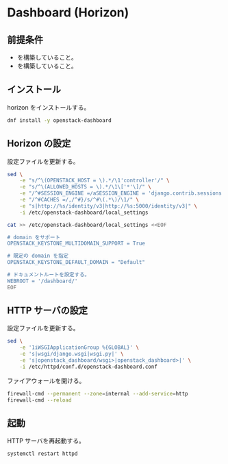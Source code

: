 # Dashboard (Horizon)

## 前提条件

* [](./nova) を構築していること。
* [](./neutron) を構築していること。

## インストール

horizon をインストールする。

```sh
dnf install -y openstack-dashboard
```

## Horizon の設定

設定ファイルを更新する。

```sh
sed \
    -e "s/^\(OPENSTACK_HOST = \).*/\1'controller'/" \
    -e "s/^\(ALLOWED_HOSTS = \).*/\1\['*'\]/" \
    -e "/^#SESSION_ENGINE =/aSESSION_ENGINE = 'django.contrib.sessions.backends.cache'" \
    -e "/^#CACHES =/,/^#}/s/^#\(.*\)/\1/" \
    -e "s|http://%s/identity/v3|http://%s:5000/identity/v3|" \
    -i /etc/openstack-dashboard/local_settings

cat >> /etc/openstack-dashboard/local_settings <<EOF

# domain をサポート
OPENSTACK_KEYSTONE_MULTIDOMAIN_SUPPORT = True

# 既定の domain を指定
OPENSTACK_KEYSTONE_DEFAULT_DOMAIN = "Default"

# ドキュメントルートを設定する。
WEBROOT = '/dashboard/'
EOF
```

## HTTP サーバの設定

設定ファイルを更新する。

```sh
sed \
    -e '1iWSGIApplicationGroup %{GLOBAL}' \
    -e 's|wsgi/django.wsgi|wsgi.py|' \
    -e 's|openstack_dashboard/wsgi>|openstack_dashboard>|' \
    -i /etc/httpd/conf.d/openstack-dashboard.conf
```

ファイアウォールを開ける。

```sh
firewall-cmd --permanent --zone=internal --add-service=http
firewall-cmd --reload
```

## 起動

HTTP サーバを再起動する。

```sh
systemctl restart httpd
```
